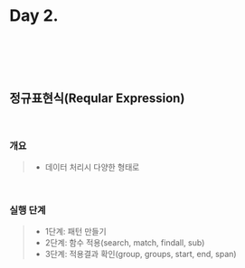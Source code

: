 # Day 2.
<br/>

<br/><br/>

## 정규표현식(Reqular Expression)
<br/>

### 개요
> * 데이터 처리시 다양한 형태로 
<br/>

### 실행 단계
> * 1단계: 패턴 만들기
> * 2단계: 함수 적용(search, match, findall, sub)
> * 3단계: 적용결과 확인(group, groups, start, end, span)
